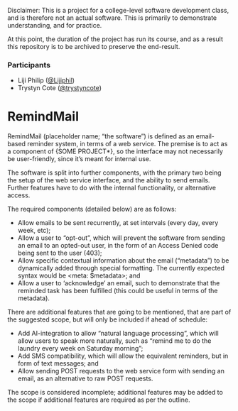 Disclaimer: This is a project for a college-level software development class, and is therefore not an actual software. This is primarily to demonstrate understanding, and for practice.

At this point, the duration of the project has run its course, and as a result this repository is to be archived to preserve the end-result.

### Participants
- Liji Philip ([@Lijiphil](https://github.com/Lijiphil))
- Trystyn Cote ([@trystyncote](https://github.com/trystyncote))

# RemindMail

RemindMail (placeholder name; “the software”) is defined as an email-based reminder system, in terms of a web service. The premise is to act as a component of {SOME PROJECT*}, so the interface may not necessarily be user-friendly, since it’s meant for internal use.

The software is split into further components, with the primary two being the setup of the web service interface, and the ability to send emails. Further features have to do with the internal functionality, or alternative access.

The required components (detailed below) are as follows:

- Allow emails to be sent recurrently, at set intervals (every day, every week, etc);
- Allow a user to “opt-out”, which will prevent the software from sending an email to an opted-out user, in the form of an Access Denied code being sent to the user (403);
- Allow specific contextual information about the email (“metadata”) to be dynamically added through special formatting. The currently expected syntax would be <meta: $metadata>; and
- Allow a user to ‘acknowledge’ an email, such to demonstrate that the reminded task has been fulfilled (this could be useful in terms of the metadata).

There are additional features that are going to be mentioned, that are part of the suggested scope, but will only be included if ahead of schedule:

- Add AI-integration to allow “natural language processing”, which will allow users to speak more naturally, such as “remind me to do the laundry every week on Saturday morning”;
- Add SMS compatibility, which will allow the equivalent reminders, but in form of text messages; and
- Allow sending POST requests to the web service form with sending an email, as an alternative to raw POST requests.

The scope is considered incomplete; additional features may be added to the scope if additional features are required as per the outline.
